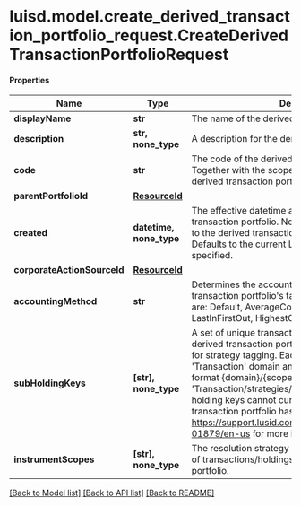 # luisd.model.create_derived_transaction_portfolio_request.CreateDerivedTransactionPortfolioRequest

#### Properties
Name | Type | Description | Notes
------------ | ------------- | ------------- | -------------
**displayName** | **str** | The name of the derived transaction portfolio. | 
**description** | **str, none_type** | A description for the derived transaction portfolio. | [optional] 
**code** | **str** | The code of the derived transaction portfolio. Together with the scope this uniquely identifies the derived transaction portfolio. | 
**parentPortfolioId** | [**ResourceId**](ResourceId.md) |  | 
**created** | **datetime, none_type** | The effective datetime at which to create the derived transaction portfolio. No transactions can be added to the derived transaction portfolio before this date. Defaults to the current LUSID system datetime if not specified. | [optional] 
**corporateActionSourceId** | [**ResourceId**](ResourceId.md) |  | [optional] 
**accountingMethod** | **str** | Determines the accounting treatment given to the transaction portfolio&#x27;s tax lots. The available values are: Default, AverageCost, FirstInFirstOut, LastInFirstOut, HighestCostFirst, LowestCostFirst | [optional] 
**subHoldingKeys** | **[str], none_type** | A set of unique transaction properties to group the derived transaction portfolio&#x27;s holdings by, perhaps for strategy tagging. Each property must be from the &#x27;Transaction&#x27; domain and identified by a key in the format {domain}/{scope}/{code}, for example &#x27;Transaction/strategies/quantsignal&#x27;. Note that sub-holding keys cannot currently be added after the transaction portfolio has been created; see https://support.lusid.com/knowledgebase/article/KA-01879/en-us for more information. | [optional] 
**instrumentScopes** | **[str], none_type** | The resolution strategy used to resolve instruments of transactions/holdings upserted to this derived portfolio. | [optional] 

[[Back to Model list]](../../README.md#documentation-for-models) [[Back to API list]](../../README.md#documentation-for-api-endpoints) [[Back to README]](../../README.md)


